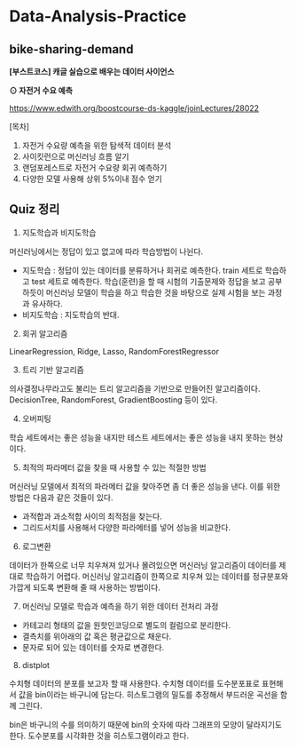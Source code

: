 # Data-Analysis-Practice
## bike-sharing-demand

**[부스트코스] 캐글 실습으로 배우는 데이터 사이언스**

**⊙ 자전거 수요 예측**

https://www.edwith.org/boostcourse-ds-kaggle/joinLectures/28022

[목차]
1. 자전거 수요량 예측을 위한 탐색적 데이터 분석
2. 사이킷런으로 머신러닝 흐름 알기
3. 랜덤포레스트로 자전거 수요량 회귀 예측하기
4. 다양한 모델 사용해 상위 5%이내 점수 얻기


## Quiz 정리

1. 지도학습과 비지도학습

머신러닝에서는 정답이 있고 없고에 따라 학습방법이 나뉜다.
- 지도학습 : 정답이 있는 데이터를 분류하거나 회귀로 예측한다. train 세트로 학습하고 test 세트로 예측한다. 학습(훈련)을 할 때 시험의 기출문제와 정답을 보고 공부하듯이 머신러닝 모델이 학습을 하고 학습한 것을 바탕으로 실제 시험을 보는 과정과 유사하다.
- 비지도학습 : 지도학습의 반대.

2. 회귀 알고리즘

LinearRegression, Ridge, Lasso, RandomForestRegressor

3. 트리 기반 알고리즘

의사결정나무라고도 불리는 트리 알고리즘을 기반으로 만들어진 알고리즘이다. DecisionTree, RandomForest, GradientBoosting 등이 있다.

4. 오버피팅

학습 세트에서는 좋은 성능을 내지만 테스트 세트에서는 좋은 성능을 내지 못하는 현상이다.

5. 최적의 파라메터 값을 찾을 때 사용할 수 있는 적절한 방법

머신러닝 모델에서 최적의 파라메터 값을 찾아주면 좀 더 좋은 성능을 낸다. 이를 위한 방법은 다음과 같은 것들이 있다.

- 과적합과 과소적합 사이의 최적점을 찾는다.
- 그리드서치를 사용해서 다양한 파라메터를 넣어 성능을 비교한다.

6. 로그변환

데이터가 한쪽으로 너무 치우쳐져 있거나 몰려있으면 머신러닝 알고리즘이 데이터를 제대로 학습하기 어렵다. 머신러닝 알고리즘이 한쪽으로 치우쳐 있는 데이터를 정규분포와 가깝게 되도록 변환해 줄 때 사용하는 방법이다.

7. 머신러닝 모델로 학습과 예측을 하기 위한 데이터 전처리 과정

- 카테고리 형태의 값을 원핫인코딩으로 별도의 컬럼으로 분리한다.
- 결측치를 위아래의 값 혹은 평균값으로 채운다.
- 문자로 되어 있는 데이터를 숫자로 변경한다.

8. distplot

수치형 데이터의 분포를 보고자 할 때 사용한다. 수치형 데이터를 도수분포표로 표현해서 값을 bin이라는 바구니에 담는다. 히스토그램의 밀도를 추정해서 부드러운 곡선을 함께 그린다.

bin은 바구니의 수를 의미하기 때문에 bin의 숫자에 따라 그래프의 모양이 달라지기도 한다. 도수분포를 시각화한 것을 히스토그램이라고 한다.
